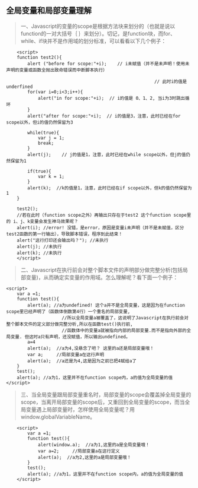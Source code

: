 ## 全局变量和局部变量理解
>   一、Javascript的变量的scope是根据方法块来划分的（也就是说以function的一对大括号｛ ｝来划分）。切记，是function块，而for、while、if块并不是作用域的划分标准，可以看看以下几个例子：
```
    <script>  
    function test2(){  
        alert ("before for scope:"+i);    // i未赋值（并不是未声明！使用未声明的变量或函数全抛出致命错误而中断脚本执行）  
      
                                                        // 此时i的值是underfined  
        for(var i=0;i<3;i++){  
            alert("in for scope:"+i);  // i的值是 0、1、2, 当i为3时跳出循环  
        }  
        alert("after for scope:"+i);  // i的值是3，注意，此时已经在for scope以外，但i的值仍然保留为3  
          
        while(true){  
            var j = 1;  
            break;  
        }  
        alert(j);    // j的值是1，注意，此时已经在while scope以外，但j的值仍然保留为1  
      
        if(true){  
            var k = 1;  
        }  
        alert(k);  //k的值是1，注意，此时已经在if scope以外，但k的值仍然保留为1  
    }  
      
    test2();  
    //若在此时（function scope之外）再输出只存在于test2 这个function scope里的 i、j、k变量会发生神马效果呢？  
    alert(i); //error! 没错，是error，原因是变量i未声明（并不是未赋值，区分test2函数的第一行输出），导致脚本错误，程序到此结束！  
    alert("这行打印还会输出吗？"); //未执行  
    alert(j); //未执行  
    alert(k); //未执行  
    </script>  
```

>  二、Javascript在执行前会对整个脚本文件的声明部分做完整分析(包括局部变量)，从而确定实变量的作用域。怎么理解呢？看下面一个例子：

```
<script>  
    var a =1;  
    function test(){  
        alert(a); //a为undefined! 这个a并不是全局变量，这是因为在function scope里已经声明了（函数体倒数第4行）一个重名的局部变量,  
                     //所以全局变量a被覆盖了，这说明了Javascript在执行前会对整个脚本文件的定义部分做完整分析,所以在函数test()执行前,  
                     //函数体中的变量a就被指向内部的局部变量.而不是指向外部的全局变量. 但这时a只有声明，还没赋值，所以输出undefined。  
        a=4         
        alert(a);  //a为4,没悬念了吧？ 这里的a还是局部变量哦！  
        var a;     //局部变量a在这行声明  
        alert(a);  //a还是为4,这是因为之前已把4赋给a了  
    }  
    test();  
    alert(a); //a为1，这里并不在function scope内，a的值为全局变量的值  
</script> 
```

> 三、当全局变量跟局部变量重名时，局部变量的scope会覆盖掉全局变量的scope，当离开局部变量的scope后，又重回到全局变量的scope，而当全局变量遇上局部变量时，怎样使用全局变量呢？用window.globalVariableName。

```
    <script>  
        var a =1;  
        function test(){     
            alert(window.a);  //a为1,这里的a是全局变量哦！  
            var a=2;     //局部变量a在这行定义  
            alert(a);  //a为2,这里的a是局部变量哦！  
        }  
        test();  
        alert(a); //a为1，这里并不在function scope内，a的值为全局变量的值  
    </script>  
```